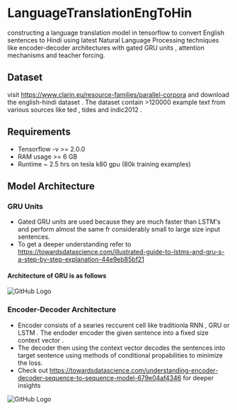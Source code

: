 # LanguageTranslationEngToHin
constructing a language translation model in tensorflow to convert English sentences to Hindi using latest Natural Language Processing techniques like encoder-decoder architectures with gated GRU units , attention mechanisms and teacher forcing.
## Dataset 
visit https://www.clarin.eu/resource-families/parallel-corpora and download the english-hindi dataset . The dataset contain >120000 example text from various sources like ted , tides and indic2012 .
## Requirements
* Tensorflow -v >= 2.0.0
* RAM usage >= 6 GB
* Runtime ~ 2.5 hrs on tesla k80 gpu (80k training examples)
## Model Architecture
### GRU Units
   * Gated GRU units are used because they are much faster than LSTM's and perform almost the same fr considerably small to large size input sentences.
   * To get a deeper understanding refer to https://towardsdatascience.com/illustrated-guide-to-lstms-and-gru-s-a-step-by-step-explanation-44e9eb85bf21
   #### Architecture of GRU is as follows
![GitHub Logo](https://colah.github.io/posts/2015-08-Understanding-LSTMs/img/LSTM3-var-GRU.png)
### Encoder-Decoder Architecture
   * Encoder consists of a searies reccurent cell like traditionla RNN , GRU or LSTM . The endoder encoder the given sentence into a fixed size context vector .
   * The decoder then using the context vector decodes the sentences into target sentence using methods of conditional propabilities to minimize the loss.
   * Check out https://towardsdatascience.com/understanding-encoder-decoder-sequence-to-sequence-model-679e04af4346 for deeper insights
   
   ![GitHub Logo](https://www.google.com/url?sa=i&url=https%3A%2F%2Fwww.oreilly.com%2Flibrary%2Fview%2Fneural-networks-and%2F9781492037354%2Fch04.html&psig=AOvVaw3ux3DTABT_JIlgSMCKDXQP&ust=1602488300944000&source=images&cd=vfe&ved=0CAIQjRxqFwoTCJDo06eErOwCFQAAAAAdAAAAABAD)


